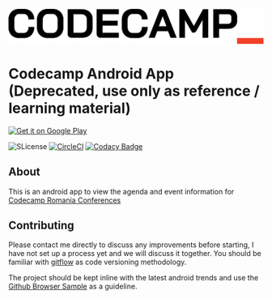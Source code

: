  ![icon](art/codecamp_logo.jpeg)

# Codecamp Android App (Deprecated, use only as reference / learning material)

<a href="https://play.google.com/store/apps/details?id=com.gdogaru.codecamp" target="_blank">
<img src="https://play.google.com/intl/en_us/badges/images/generic/en-play-badge.png" alt="Get it on Google Play" height="90"/>
</a>

![SLicense](https://img.shields.io/badge/License-GPLv3-red.svg)
[![CircleCI](https://circleci.com/gh/gdogaru/codecamp-android.svg?style=svg)](https://circleci.com/gh/gdogaru/codecamp-android)
[![Codacy Badge](https://api.codacy.com/project/badge/Grade/802390116f8a42a191d529999c571f6f)](https://www.codacy.com/app/gdogaru/codecamp-android?utm_source=github.com&amp;utm_medium=referral&amp;utm_content=gdogaru/codecamp-android&amp;utm_campaign=Badge_Grade)

## About
This is an android app to view the agenda and event information for [Codecamp Romania Conferences](https://codecamp.ro/)

## Contributing
 
Please contact me directly to discuss any improvements before starting, I have not set up a process yet and we will discuss it together.
You should be familiar with [gitflow](https://github.com/nvie/gitflow) as code versioning methodology.

The project should be kept inline with the latest android trends and use the [Github Browser Sample](https://github.com/googlesamples/android-architecture-components/tree/master/GithubBrowserSample) as a guideline.
